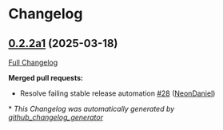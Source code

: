 # Changelog

## [0.2.2a1](https://github.com/OpenVoiceOS/ovos-PHAL-plugin-wallpaper-manager/tree/0.2.2a1) (2025-03-18)

[Full Changelog](https://github.com/OpenVoiceOS/ovos-PHAL-plugin-wallpaper-manager/compare/0.2.1...0.2.2a1)

**Merged pull requests:**

- Resolve failing stable release automation [\#28](https://github.com/OpenVoiceOS/ovos-PHAL-plugin-wallpaper-manager/pull/28) ([NeonDaniel](https://github.com/NeonDaniel))



\* *This Changelog was automatically generated by [github_changelog_generator](https://github.com/github-changelog-generator/github-changelog-generator)*
